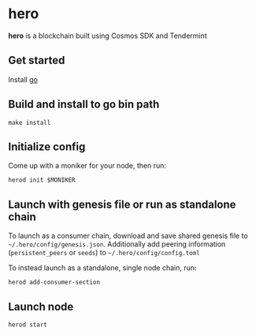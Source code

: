 # hero
**hero** is a blockchain built using Cosmos SDK and Tendermint

## Get started

Install [go](https://go.dev/dl/)

## Build and install to go bin path

```
make install
```

## Initialize config

Come up with a moniker for your node, then run:

```
herod init $MONIKER
```
 
 
 
## Launch with genesis file or run as standalone chain

To launch as a consumer chain, download and save shared genesis file to `~/.hero/config/genesis.json`. Additionally add peering information (`persistent_peers` or `seeds`) to `~/.hero/config/config.toml`

To instead launch as a standalone, single node chain, run:

```
herod add-consumer-section
```

## Launch node

```
herod start
```
